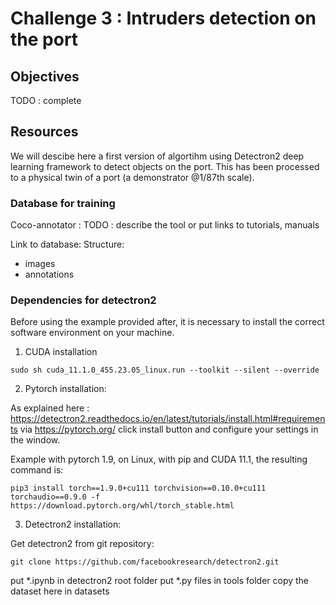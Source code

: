 # Challenge 3 : Intruders detection on the port

## Objectives

TODO : complete

## Resources

We will descibe here a first version of algortihm using Detectron2 deep learning framework to detect objects on the port. 
This has been processed to a physical twin of a port (a demonstrator @1/87th scale).  

### Database for training

Coco-annotator : 
TODO : describe the tool or put links to tutorials, manuals

Link to database: 
Structure: 
  - images
  - annotations

### Dependencies for detectron2

Before using the example provided after, it is necessary to install the correct software environment on your machine. 

1. CUDA installation 

```
sudo sh cuda_11.1.0_455.23.05_linux.run --toolkit --silent --override
```

2. Pytorch installation:

As explained here : https://detectron2.readthedocs.io/en/latest/tutorials/install.html#requirements
via https://pytorch.org/ click install button and configure your settings in the window.  

Example with pytorch 1.9, on Linux, with pip and CUDA 11.1, the resulting command is:
```
pip3 install torch==1.9.0+cu111 torchvision==0.10.0+cu111 torchaudio==0.9.0 -f https://download.pytorch.org/whl/torch_stable.html
```

3. Detectron2 installation:

Get detectron2 from git repository: 
```
git clone https://github.com/facebookresearch/detectron2.git
```
put *.ipynb in detectron2 root folder
put *.py files in tools folder
copy the dataset here in datasets
